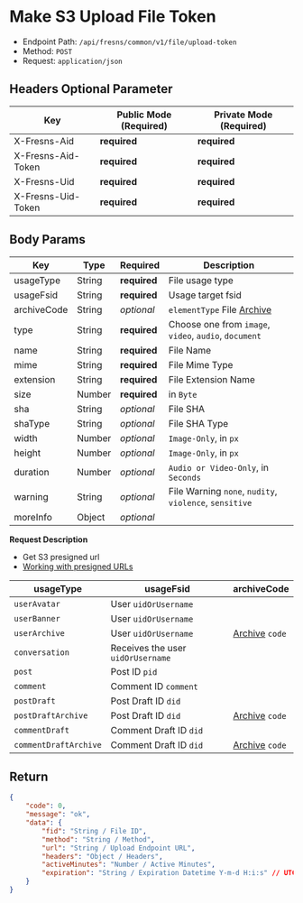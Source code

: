 # Make S3 Upload File Token

- Endpoint Path: `/api/fresns/common/v1/file/upload-token`
- Method: `POST`
- Request: `application/json`

## Headers Optional Parameter

| Key | Public Mode (Required) | Private Mode (Required) |
| --- | --- | --- |
| X-Fresns-Aid | **required** | **required** |
| X-Fresns-Aid-Token | **required** | **required** |
| X-Fresns-Uid | **required** | **required** |
| X-Fresns-Uid-Token | **required** | **required** |

## Body Params

| Key | Type | Required | Description |
| --- | --- | --- | --- |
| usageType | String | **required** | File usage type |
| usageFsid | String | **required** | Usage target fsid |
| archiveCode | String | *optional* | `elementType` File [Archive](../global/archives.md) |
| type | String | **required** | Choose one from `image`, `video`, `audio`, `document` |
| name | String | **required** | File Name |
| mime | String | **required** | File Mime Type |
| extension | String | **required** | File Extension Name |
| size | Number | **required** | in `Byte` |
| sha | String | *optional* | File SHA |
| shaType | String | *optional* | File SHA Type |
| width | Number | *optional* | `Image-Only`, in `px` |
| height | Number | *optional* | `Image-Only`, in `px` |
| duration | Number | *optional* | `Audio or Video-Only`, in `Seconds` |
| warning | String | *optional* | File Warning `none`, `nudity`, `violence`, `sensitive` |
| moreInfo | Object | *optional* |  |

**Request Description**

- Get S3 presigned url
- [Working with presigned URLs](https://docs.aws.amazon.com/AmazonS3/latest/userguide/using-presigned-url.html)

| usageType | usageFsid | archiveCode |
| --- | --- | --- |
| `userAvatar` | User `uidOrUsername` |  |
| `userBanner` | User `uidOrUsername` |  |
| `userArchive` | User `uidOrUsername` | [Archive](../global/archives.md) `code` |
| `conversation` | Receives the user `uidOrUsername` |  |
| `post` | Post ID `pid` |  |
| `comment` | Comment ID `comment` |  |
| `postDraft` | Post Draft ID `did` |  |
| `postDraftArchive` | Post Draft ID `did` | [Archive](../global/archives.md) `code` |
| `commentDraft` | Comment Draft ID `did` |  |
| `commentDraftArchive` | Comment Draft ID `did` | [Archive](../global/archives.md) `code` |

## Return

```json
{
    "code": 0,
    "message": "ok",
    "data": {
        "fid": "String / File ID",
        "method": "String / Method",
        "url": "String / Upload Endpoint URL",
        "headers": "Object / Headers",
        "activeMinutes": "Number / Active Minutes",
        "expiration": "String / Expiration Datetime Y-m-d H:i:s" // UTC+0
    }
}
```
